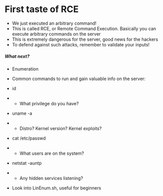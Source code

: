 # First taste of RCE

- We just executed an arbitrary command!
- This is called RCE, or Remote Command Execution. Basically you can execute arbitrary commands on the server
- This is extremely dangerous for the server, good news for the hackers
- To defend against such attacks, remember to validate your inputs!

##### What next?

- Enumeration

- Common commands to run and gain valuable info on the server:

- id

- - What privilege do you have?

- uname -a

- - Distro? Kernel version? Kernel exploits?

- cat /etc/passwd

- - What users are on the system?

- netstat -auntp

- - Any hidden services listening?

- Look into LinEnum.sh, useful for beginners